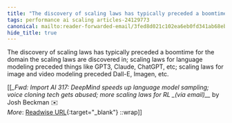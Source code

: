 ```yaml
---
title: "The discovery of scaling laws has typically preceded a boomtime ..."
tags: performance ai scaling articles-24129773
canonical: mailto:reader-forwarded-email/3fed8d021c102ea6eb0fd341ab68ebfd
hide_title: true
---
```


The discovery of scaling laws has typically preceded a boomtime for the domain the scaling laws are discovered in; scaling laws for language modeling preceded things like GPT3, Claude, ChatGPT, etc; scaling laws for image and video modeling preceded Dall-E, Imagen, etc.


[[<cite>_Fwd: Import AI 317: DeepMind speeds up language model sampling; voice cloning tech gets abused; more scaling laws for RL _(via email)__</cite> by Josh Beckman ✉️<br>
_More_: [Readwise URL](https://readwise.io/open/471678778){:target="_blank"}
::wrap]]